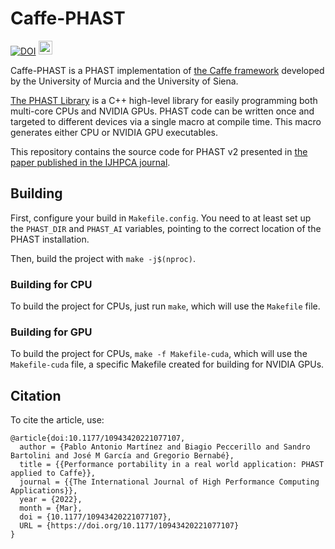 # Caffe-PHAST

[![DOI](https://zenodo.org/badge/382280372.svg)](https://zenodo.org/badge/latestdoi/382280372)
<img height="22px" src="https://img.shields.io/github/v/tag/gacop/Caffe-PHAST?label=Caffe-PHAST&style=flat-square">

Caffe-PHAST is a PHAST implementation of [the Caffe framework](https://github.com/BVLC/caffe) developed by the University of Murcia and the University of Siena.

[The PHAST Library](https://dl.acm.org/doi/abs/10.1109/TPDS.2018.2855182) is a C++ high-level library for easily programming both multi-core CPUs and NVIDIA GPUs. PHAST code can be written once and targeted to different devices via a single macro at compile time. This macro generates either CPU or NVIDIA GPU executables.

This repository contains the source code for PHAST v2 presented in [the paper published in the IJHPCA journal](https://journals.sagepub.com/doi/10.1177/10943420221077107).

## Building
First, configure your build in `Makefile.config`. You need to at least set up the `PHAST_DIR` and `PHAST_AI` variables, pointing to the correct location of the PHAST installation.

Then, build the project with `make -j$(nproc)`.

### Building for CPU
To build the project for CPUs, just run `make`, which will use the `Makefile` file.

### Building for GPU
To build the project for CPUs, `make -f Makefile-cuda`, which will use the `Makefile-cuda` file, a specific Makefile created for building for NVIDIA GPUs.


## Citation
To cite the article, use:

```
@article{doi:10.1177/10943420221077107,
  author = {Pablo Antonio Martínez and Biagio Peccerillo and Sandro Bartolini and José M García and Gregorio Bernabé},
  title = {{Performance portability in a real world application: PHAST applied to Caffe}},
  journal = {{The International Journal of High Performance Computing Applications}},
  year = {2022},
  month = {Mar},
  doi = {10.1177/10943420221077107},
  URL = {https://doi.org/10.1177/10943420221077107}
}
```
